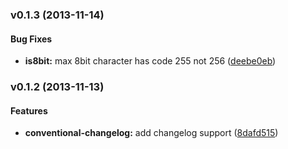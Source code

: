 <a name="v0.1.3"></a>
### v0.1.3 (2013-11-14)


#### Bug Fixes

* **is8bit:** max 8bit character has code 255 not 256 ([deebe0eb](https://github.com/janantala/angular-qr/commit/deebe0eb2eb353a52e023a37e1478e75f7b7221a))


<a name="v0.1.2"></a>
### v0.1.2 (2013-11-13)


#### Features

* **conventional-changelog:** add changelog support ([8dafd515](https://github.com/janantala/angular-qr/commit/8dafd515f0bf361366047838b024c22d767bae0b))

